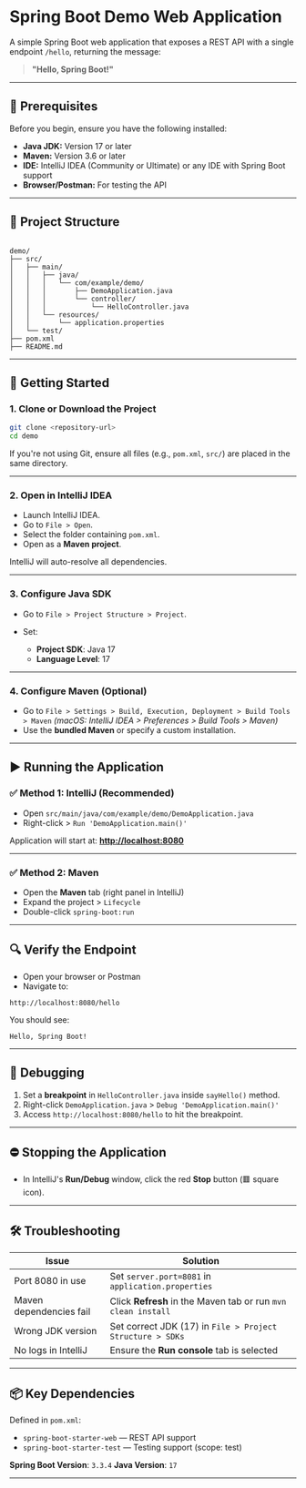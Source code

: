 
# Spring Boot Demo Web Application

A simple Spring Boot web application that exposes a REST API with a single endpoint `/hello`, returning the message:

> **"Hello, Spring Boot!"**

---

## 🧰 Prerequisites

Before you begin, ensure you have the following installed:

- **Java JDK:** Version 17 or later  
- **Maven:** Version 3.6 or later  
- **IDE:** IntelliJ IDEA (Community or Ultimate) or any IDE with Spring Boot support  
- **Browser/Postman:** For testing the API

---

## 📁 Project Structure

```

demo/
├── src/
│   ├── main/
│   │   ├── java/
│   │   │   └── com/example/demo/
│   │   │       ├── DemoApplication.java
│   │   │       └── controller/
│   │   │           └── HelloController.java
│   │   └── resources/
│   │       └── application.properties
│   └── test/
├── pom.xml
├── README.md

````

---

## 🚀 Getting Started

### 1. Clone or Download the Project

```bash
git clone <repository-url>
cd demo
````

If you're not using Git, ensure all files (e.g., `pom.xml`, `src/`) are placed in the same directory.

---

### 2. Open in IntelliJ IDEA

* Launch IntelliJ IDEA.
* Go to `File > Open`.
* Select the folder containing `pom.xml`.
* Open as a **Maven project**.

IntelliJ will auto-resolve all dependencies.

---

### 3. Configure Java SDK

* Go to `File > Project Structure > Project`.
* Set:

  * **Project SDK**: Java 17
  * **Language Level**: 17

---

### 4. Configure Maven (Optional)

* Go to `File > Settings > Build, Execution, Deployment > Build Tools > Maven`
  *(macOS: IntelliJ IDEA > Preferences > Build Tools > Maven)*
* Use the **bundled Maven** or specify a custom installation.

---

## ▶️ Running the Application

### ✅ Method 1: IntelliJ (Recommended)

* Open `src/main/java/com/example/demo/DemoApplication.java`
* Right-click > `Run 'DemoApplication.main()'`

Application will start at:
**[http://localhost:8080](http://localhost:8080)**

---

### ✅ Method 2: Maven

* Open the **Maven** tab (right panel in IntelliJ)
* Expand the project > `Lifecycle`
* Double-click `spring-boot:run`

---

## 🔍 Verify the Endpoint

* Open your browser or Postman
* Navigate to:

```
http://localhost:8080/hello
```

You should see:

```
Hello, Spring Boot!
```

---

## 🐞 Debugging

1. Set a **breakpoint** in `HelloController.java` inside `sayHello()` method.
2. Right-click `DemoApplication.java` > `Debug 'DemoApplication.main()'`
3. Access `http://localhost:8080/hello` to hit the breakpoint.

---

## ⛔ Stopping the Application

* In IntelliJ's **Run/Debug** window, click the red **Stop** button (🟥 square icon).

---

## 🛠️ Troubleshooting

| Issue                   | Solution                                                      |
| ----------------------- | ------------------------------------------------------------- |
| Port 8080 in use        | Set `server.port=8081` in `application.properties`            |
| Maven dependencies fail | Click **Refresh** in the Maven tab or run `mvn clean install` |
| Wrong JDK version       | Set correct JDK (17) in `File > Project Structure > SDKs`     |
| No logs in IntelliJ     | Ensure the **Run console** tab is selected                    |

---

## 📦 Key Dependencies

Defined in `pom.xml`:

* `spring-boot-starter-web` — REST API support
* `spring-boot-starter-test` — Testing support (scope: test)

**Spring Boot Version**: `3.3.4`
**Java Version**: `17`

---
